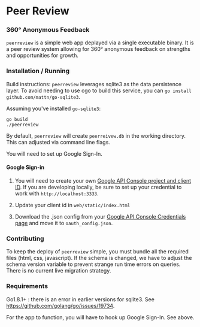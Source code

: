 # Peer Review
### 360° Anonymous Feedback

`peerreview` is a simple web app deplayed via a single executable binary. It is a peer review system allowing for 360° anonymous feedback on strengths and opportunities for growth.

### Installation / Running

Build instructions:
`peerreview` leverages sqlite3 as the data persistence layer. To avoid needing to use cgo to build this service, you can `go install github.com/mattn/go-sqlite3`.

Assuming you've installed `go-sqlite3`:
```
go build
./peerreview
```

By default, `peerreview` will create `peerreivew.db` in the working directory. This can adjusted via command line flags.

You will need to set up Google Sign-In.

#### Google Sign-in

1) You will need to create your own [Google API Console project and client ID](https://developers.google.com/identity/sign-in/web/devconsole-project). If you are developing locally, be sure to set up your credential to work with `http://localhost:3333`.

2) Update your client id in `web/static/index.html`

3) Download the .json config from your [Google API Console Credentials page](https://console.developers.google.com/apis/credentials) and move it to `oauth_config.json`.

### Contributing

To keep the deploy of `peerreview` simple, you must bundle all the required files (html, css, javascript).
If the schema is changed, we have to adjust the schema version variable to prevent strange run time errors on queries. There is no current live migration strategy.

### Requirements
Go1.8.1+ : there is an error in earlier versions for sqlite3. See https://github.com/golang/go/issues/19734.

For the app to function, you will have to hook up Google Sign-In. See above.